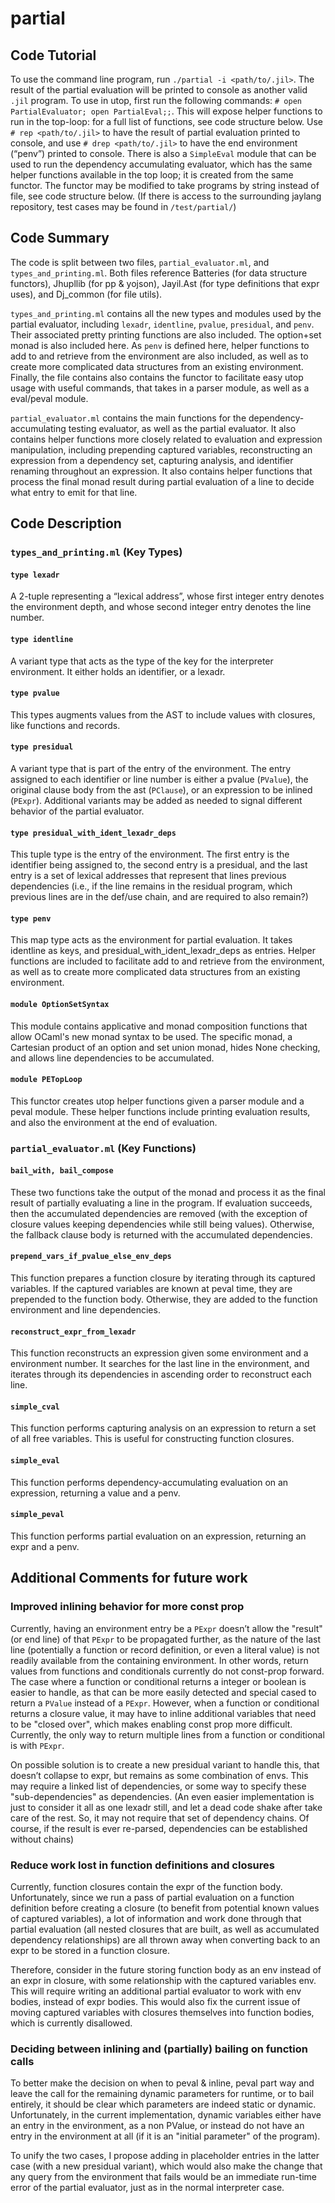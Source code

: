 # partial



## Code Tutorial

To use the command line program, run `./partial -i <path/to/.jil>`. The result of the partial evaluation will be printed to console as another valid `.jil` program. To use in utop, first run the following commands: `# open PartialEvaluator; open PartialEval;;`. This will expose helper functions to run in the top-loop: for a full list of functions, see code structure below. Use `# rep <path/to/.jil>` to have the result of partial evaluation printed to console, and use  `# drep <path/to/.jil>` to have the end environment (“penv”) printed to console. There is also a `SimpleEval` module that can be used to run the dependency accumulating evaluator, which has the same helper functions available in the top loop; it is created from the same functor. The functor may be modified to take programs by string instead of file, see code structure below. (If there is access to the surrounding jaylang repository, test cases may be found in `/test/partial/`)



## Code Summary

The code is split between two files, `partial_evaluator.ml`, and `types_and_printing.ml`. Both files reference Batteries (for data structure functors), Jhupllib (for pp & yojson), Jayil.Ast (for type definitions that expr uses), and Dj_common (for file utils).

`types_and_printing.ml` contains all the new types and modules used by the partial evaluator, including `lexadr`, `identline`, `pvalue`, `presidual`, and `penv`. Their associated pretty printing functions are also included. The option+set monad is also included here. As `penv` is defined here, helper functions to add to and retrieve from the environment are also included, as well as to create more complicated data structures from an existing environment. Finally, the file contains also contains the functor to facilitate easy utop usage with useful commands, that takes in a parser module, as well as a eval/peval module.

`partial_evaluator.ml` contains the main functions for the dependency-accumulating testing evaluator, as well as the partial evaluator. It also contains helper functions more closely related to evaluation and expression manipulation, including prepending captured variables, reconstructing an expression from a dependency set, capturing analysis, and identifier renaming throughout an expression. It also contains helper functions that process the final monad result during partial evaluation of a line to decide what entry to emit for that line.



## Code Description

### `types_and_printing.ml` (Key Types)

#### `type lexadr`
A 2-tuple representing a “lexical address”, whose first integer entry denotes the environment depth, and whose second integer entry denotes the line number.

#### `type identline`
A variant type that acts as the type of the key for the interpreter environment. It either holds an identifier, or a lexadr.

#### `type pvalue`
This types augments values from the AST to include values with closures, like functions and records.

#### `type presidual`
A variant type that is part of the entry of the environment. The entry assigned to each identifier or line number is either a pvalue (`PValue`), the original clause body from the ast (`PClause`), or an expression to be inlined (`PExpr`). Additional variants may be added as needed to signal different behavior of the partial evaluator.

#### `type presidual_with_ident_lexadr_deps`
This tuple type is the entry of the environment. The first entry is the identifier being assigned to, the second entry is a presidual, and the last entry is a set of lexical addresses that represent that lines previous dependencies (i.e., if the line remains in the residual program, which previous lines are in the def/use chain, and are required to also remain?)

#### `type penv`
This map type acts as the environment for partial evaluation. It takes identline as keys, and presidual_with_ident_lexadr_deps as entries. Helper functions are included to facilitate add to and retrieve from the environment, as well as to create more complicated data structures from an existing environment.

#### `module OptionSetSyntax`
This module contains applicative and monad composition functions that allow OCaml's new monad syntax to be used. The specific monad, a Cartesian product of an option and set union monad, hides None checking, and allows line dependencies to be accumulated.

#### `module PETopLoop`
This functor creates utop helper functions given a parser module and a peval module. These helper functions include printing evaluation results, and also the environment at the end of evaluation.


### `partial_evaluator.ml` (Key Functions)

#### `bail_with, bail_compose`
These two functions take the output of the monad and process it as the final result of partially evaluating a line in the program. If evaluation succeeds, then the accumulated dependencies are removed (with the exception of closure values keeping dependencies while still being values). Otherwise, the fallback clause body is returned with the accumulated dependencies.

#### `prepend_vars_if_pvalue_else_env_deps`
This function prepares a function closure by iterating through its captured variables. If the captured variables are known at peval time, they are prepended to the function body. Otherwise, they are added to the function environment and line dependencies.

#### `reconstruct_expr_from_lexadr`
This function reconstructs an expression given some environment and a environment number. It searches for the last line in the environment, and iterates through its dependencies in ascending order to reconstruct each line.

#### `simple_cval`
This function performs capturing analysis on an expression to return a set of all free variables. This is useful for constructing function closures.

#### `simple_eval`
This function performs dependency-accumulating evaluation on an expression, returning a value and a penv.

#### `simple_peval`
This function performs partial evaluation on an expression, returning an expr and a penv.



## Additional Comments for future work

### Improved inlining behavior for more const prop

Currently, having an environment entry be a `PExpr` doesn’t allow the "result" (or end line) of that `PExpr` to be propagated further, as the nature of the last line (potentially a function or record definition, or even a literal value) is not readily available from the containing environment. In other words, return values from functions and conditionals currently do not const-prop forward. The case where a function or conditional returns a integer or boolean is easier to handle, as that can be more easily detected and special cased to return a `PValue` instead of a `PExpr`. However, when a function or conditional returns a closure value, it may have to inline additional variables that need to be "closed over", which makes enabling const prop more difficult. Currently, the only way to return multiple lines from a function or conditional is with `PExpr`.

On possible solution is to create a new presidual variant to handle this, that doesn’t collapse to expr, but remains as some combination of envs. This may require a linked list of dependencies, or some way to specify these "sub-dependencies" as dependencies. (An even easier implementation is just to consider it all as one lexadr still, and let a dead code shake after take care of the rest. So, it may not require that set of dependency chains. Of course, if the result is ever re-parsed, dependencies can be established without chains)

### Reduce work lost in function definitions and closures

Currently, function closures contain the expr of the function body. Unfortunately, since we run a pass of partial evaluation on a function definition before creating a closure (to benefit from potential known values of captured variables), a lot of information and work done through that partial evaluation (all nested closures that are built, as well as accumulated dependency relationships) are all thrown away when converting back to an expr to be stored in a function closure. 

Therefore, consider in the future storing function body as an env instead of an expr in closure, with some relationship with the captured variables env. This will require writing an additional partial evaluator to work with env bodies, instead of expr bodies. This would also fix the current issue of moving captured variables with closures themselves into function bodies, which is currently disallowed.

### Deciding between inlining and (partially) bailing on function calls

To better make the decision on when to peval & inline, peval part way and leave the call for the remaining dynamic parameters for runtime, or to bail entirely, it should be clear which parameters are indeed static or dynamic. Unfortunately, in the current implementation, dynamic variables either have an entry in the environment, as a non PValue, or instead do not have an entry in the environment at all (if it is an "initial parameter" of the program).

To unify the two cases, I propose adding in placeholder entries in the latter case (with a new presidual variant), which would also make the change that any query from the environment that fails would be an immediate run-time error of the partial evaluator, just as in the normal interpreter case.

